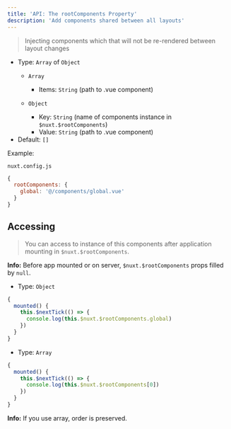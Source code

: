 ```yaml
---
title: 'API: The rootComponents Property'
description: 'Add components shared between all layouts'
---
```


> Injecting components which that will not be re-rendered between layout changes

- Type: `Array` of `Object`
  - `Array`
    - Items: `String` (path to .vue component)

  - `Object`
    - Key: `String` (name of components instance in `$nuxt.$rootComponents`)
    - Value: `String` (path to .vue component)
- Default: `[]`

Example:

`nuxt.config.js`

```js
{
  rootComponents: {
    global: '@/components/global.vue'
  }
}
```

## Accessing

> You can access to instance of this components after application mounting in `$nuxt.$rootComponents`.

<div class="Alert Alert--orange">

<b>Info:</b> Before app mounted or on server, `$nuxt.$rootComponents` props filled by `null`.

</div>

- Type: `Object`

```js
{
  mounted() {
    this.$nextTick(() => {
      console.log(this.$nuxt.$rootComponents.global)
    })
  }
}
```

- Type: `Array`

```js
{
  mounted() {
    this.$nextTick(() => {
      console.log(this.$nuxt.$rootComponents[0])
    })
  }
}
```

<div class="Alert Alert--teal">

<b>Info:</b> If you use array, order is preserved.

</div>
